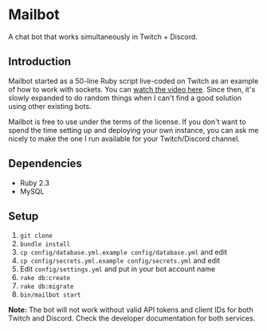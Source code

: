# Mailbot
A chat bot that works simultaneously in Twitch + Discord.

## Introduction
Mailbot started as a 50-line Ruby script live-coded on Twitch as an example of how to work with sockets. You can [watch the video here](https://www.youtube.com/watch?v=_FbRcZNdNjQ). Since then, it's slowly expanded to do random things when I can't find a good solution using other existing bots.

Mailbot is free to use under the terms of the license. If you don't want to spend the time setting up and deploying your own instance, you can ask me nicely to make the one I run available for your Twitch/Discord channel.

## Dependencies
* Ruby 2.3
* MySQL

## Setup
1. `git clone`
2. `bundle install`
3. `cp config/database.yml.example config/database.yml` and edit
4. `cp config/secrets.yml.example config/secrets.yml` and edit
5. Edit `config/settings.yml` and put in your bot account name
5. `rake db:create`
6. `rake db:migrate`
7. `bin/mailbot start`

**Note:** The bot will not work without valid API tokens and client IDs for both Twitch and Discord. Check the developer documentation for both services.
